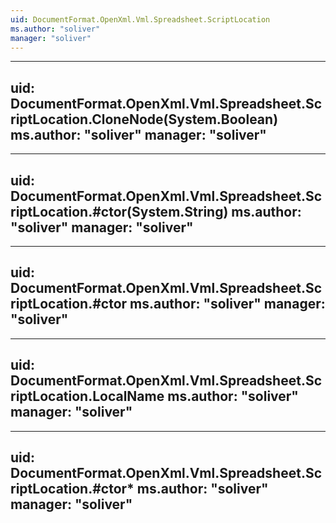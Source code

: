 ```yaml
---
uid: DocumentFormat.OpenXml.Vml.Spreadsheet.ScriptLocation
ms.author: "soliver"
manager: "soliver"
---
```


---
uid: DocumentFormat.OpenXml.Vml.Spreadsheet.ScriptLocation.CloneNode(System.Boolean)
ms.author: "soliver"
manager: "soliver"
---

---
uid: DocumentFormat.OpenXml.Vml.Spreadsheet.ScriptLocation.#ctor(System.String)
ms.author: "soliver"
manager: "soliver"
---

---
uid: DocumentFormat.OpenXml.Vml.Spreadsheet.ScriptLocation.#ctor
ms.author: "soliver"
manager: "soliver"
---

---
uid: DocumentFormat.OpenXml.Vml.Spreadsheet.ScriptLocation.LocalName
ms.author: "soliver"
manager: "soliver"
---

---
uid: DocumentFormat.OpenXml.Vml.Spreadsheet.ScriptLocation.#ctor*
ms.author: "soliver"
manager: "soliver"
---

